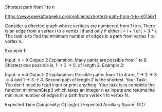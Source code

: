 Shortest path from 1 to n


https://www.geeksforgeeks.org/problems/shortest-path-from-1-to-n0156/1


Consider a directed graph whose vertices are numbered from 1 to n. There is an edge from a vertex i to a vertex j if and only if either j = i + 1 or j = 3 * i. The task is to find the minimum number of edges in a path from vertex 1 to vertex n.

Example 1:

Input:
n = 9
Output:
2
Explanation:
Many paths are possible from 1 to 9.
Shortest one possible is,
1 -> 3 -> 9, of length 2.
Example 2:

Input:
n = 4
Output:
2
Explanation:
Possible paths from 1 to 4 are,
1 -> 2 -> 3 -> 4 and
1 -> 3 -> 4.
Second path of length 2 is the shortest.
Your Task:  
You don't need to read input or print anything. Your task is to complete the function minimumStep() which takes an integer n as inputs and returns the minimum number of edges in a path from vertex 1 to vertex N.

Expected Time Complexity: O( log(n) )
Expected Auxiliary Space: O(1)
